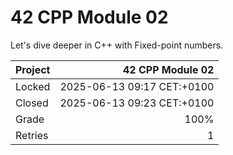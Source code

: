 # 42 CPP Module 02

Let's dive deeper in C++ with Fixed-point numbers.

| Project | 42 CPP Module 02           |
|:--------|---------------------------:|
| Locked  | 2025-06-13 09:17 CET:+0100 |
| Closed  | 2025-06-13 09:23 CET:+0100 |
| Grade   | 100%                       |
| Retries | 1                          |